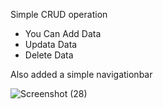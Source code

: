 Simple CRUD operation

-  You Can Add Data
-  Updata Data
-  Delete Data

Also added a simple navigationbar

![Screenshot (28)](https://user-images.githubusercontent.com/106249416/212539039-801b4d3f-6bcf-45b2-bc28-d3d2aa2a0d5f.png)
